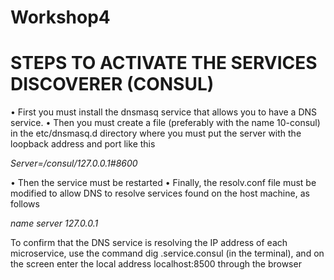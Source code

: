 # Workshop4

# STEPS TO ACTIVATE THE SERVICES DISCOVERER (CONSUL)

• First you must install the dnsmasq service that allows you to have a DNS service.
• Then you must create a file (preferably with the name 10-consul) in the etc/dnsmasq.d directory where you must put the server with the loopback address and port like this

_Server=/consul/127.0.0.1#8600_

• Then the service must be restarted
• Finally, the resolv.conf file must be modified to allow DNS to resolve services found on the host machine, as follows

_name server 127.0.0.1_

To confirm that the DNS service is resolving the IP address of each microservice, use the command dig <service name>.service.consul (in the terminal), and on the screen enter the local address localhost:8500 through the browser


